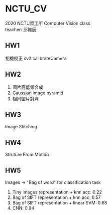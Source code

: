 # NCTU_CV
2020 NCTU資工所 Computer Vision class  
teacher: 邱維辰  
## HW1
相機校正
cv2.calibrateCamera  

## HW2
1. 圖片高低頻合成  
2. Gaussian image pyramid  
3. 相同圖片對齊  

## HW3
Image Stitching  

## HW4
Struture From Motion  

## HW5
Images -> "Bag of word" for classification task  
1. Tiny images representation + knn acc: 0.22  
2. Bag of SIFT representation + knn acc: 0.57  
3. Bag of SIFT representation + linear SVM: 0.68  
4. CNN: 0.94  
